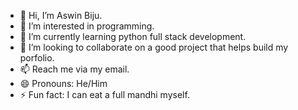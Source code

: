 - 👋 Hi, I’m Aswin Biju.
- 👀 I’m interested in programming.
- 🌱 I’m currently learning python full stack development.
- 💞️ I’m looking to collaborate on a good project that helps build my porfolio.
- 📫 Reach me via my email.
- 😄 Pronouns: He/Him
- ⚡ Fun fact: I can eat a full mandhi myself.

